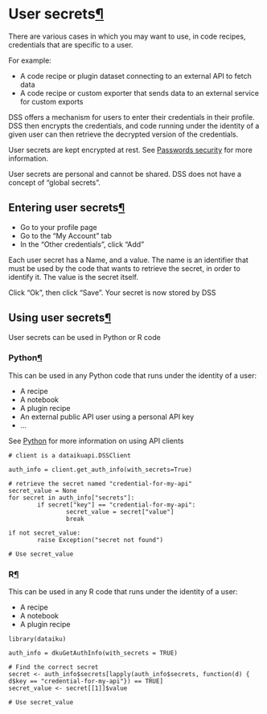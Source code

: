 User secrets[¶](#user-secrets "Permalink to this heading")
==========================================================


There are various cases in which you may want to use, in code recipes, credentials that are specific to a user.


For example:


* A code recipe or plugin dataset connecting to an external API to fetch data
* A code recipe or custom exporter that sends data to an external service for custom exports


DSS offers a mechanism for users to enter their credentials in their profile. DSS then encrypts the credentials, and code running under the identity of a given user can then retrieve the decrypted version of the credentials.


User secrets are kept encrypted at rest. See [Passwords security](passwords-security.html) for more information.


User secrets are personal and cannot be shared. DSS does not have a concept of “global secrets”.



Entering user secrets[¶](#entering-user-secrets "Permalink to this heading")
----------------------------------------------------------------------------


* Go to your profile page
* Go to the “My Account” tab
* In the “Other credentials”, click “Add”


Each user secret has a Name, and a value. The name is an identifier that must be used by the code that wants to retrieve the secret, in order to identify it. The value is the secret itself.


Click “Ok”, then click “Save”. Your secret is now stored by DSS




Using user secrets[¶](#using-user-secrets "Permalink to this heading")
----------------------------------------------------------------------


User secrets can be used in Python or R code



### Python[¶](#python "Permalink to this heading")


This can be used in any Python code that runs under the identity of a user:


* A recipe
* A notebook
* A plugin recipe
* An external public API user using a personal API key
* …


See [Python](https://developer.dataiku.com/latest/api-reference/python/index.html "(in Developer Guide)") for more information on using API clients



```
# client is a dataikuapi.DSSClient

auth_info = client.get_auth_info(with_secrets=True)

# retrieve the secret named "credential-for-my-api"
secret_value = None
for secret in auth_info["secrets"]:
        if secret["key"] == "credential-for-my-api":
                secret_value = secret["value"]
                break

if not secret_value:
        raise Exception("secret not found")

# Use secret_value

```




### R[¶](#r "Permalink to this heading")


This can be used in any R code that runs under the identity of a user:


* A recipe
* A notebook
* A plugin recipe



```
library(dataiku)

auth_info = dkuGetAuthInfo(with_secrets = TRUE)

# Find the correct secret
secret <- auth_info$secrets[lapply(auth_info$secrets, function(d) { d$key == "credential-for-my-api"}) == TRUE]
secret_value <- secret[[1]]$value

# Use secret_value

```